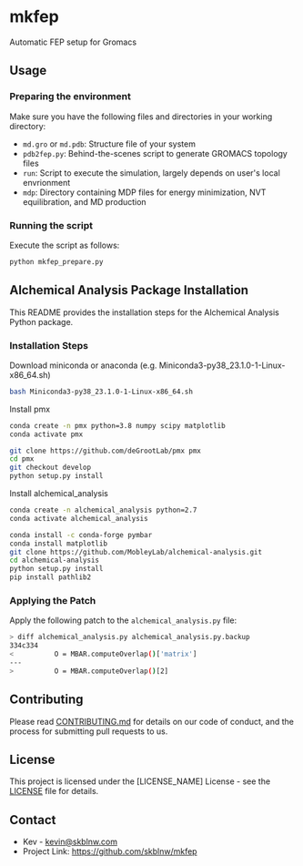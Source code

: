 # mkfep

Automatic FEP setup for Gromacs

## Usage

### Preparing the environment

Make sure you have the following files and directories in your working directory:

- `md.gro` or `md.pdb`: Structure file of your system
- `pdb2fep.py`: Behind-the-scenes script to generate GROMACS topology files
- `run`: Script to execute the simulation, largely depends on user's local envrionment
- `mdp`: Directory containing MDP files for energy minimization, NVT equilibration, and MD production

### Running the script

Execute the script as follows:

```bash
python mkfep_prepare.py
```

## Alchemical Analysis Package Installation

This README provides the installation steps for the Alchemical Analysis Python package.

### Installation Steps

Download miniconda or anaconda (e.g. Miniconda3-py38_23.1.0-1-Linux-x86_64.sh)
```bash
bash Miniconda3-py38_23.1.0-1-Linux-x86_64.sh
```

Install pmx
```bash
conda create -n pmx python=3.8 numpy scipy matplotlib
conda activate pmx

git clone https://github.com/deGrootLab/pmx pmx
cd pmx
git checkout develop
python setup.py install
```

Install alchemical_analysis
```bash
conda create -n alchemical_analysis python=2.7
conda activate alchemical_analysis

conda install -c conda-forge pymbar
conda install matplotlib
git clone https://github.com/MobleyLab/alchemical-analysis.git
cd alchemical-analysis
python setup.py install
pip install pathlib2
```

### Applying the Patch

Apply the following patch to the `alchemical_analysis.py` file:

```bash
> diff alchemical_analysis.py alchemical_analysis.py.backup
334c334
<          O = MBAR.computeOverlap()['matrix']
---
>          O = MBAR.computeOverlap()[2]
```

## Contributing

Please read [CONTRIBUTING.md](CONTRIBUTING.md) for details on our code of conduct, and the process for submitting pull requests to us.

## License

This project is licensed under the [LICENSE_NAME] License - see the [LICENSE](LICENSE) file for details.

## Contact

- Kev - kevin@skblnw.com
- Project Link: https://github.com/skblnw/mkfep
